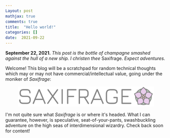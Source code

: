 ```yaml
---
Layout: post
mathjax: true
comments: true
title:  "Hello world!"
categories: []
date:  2021-09-22
---
```


**September 22, 2021.** *This post is the bottle of champagne smashed against the hull of a
new ship. I christen thee* Saxifrage. *Expect adventures.*

Welcome! This blog will be a scratchpad for random technical
thoughts which may or may not have commercial/intellectual value,
going under the moniker of *Saxifrage*:

<figure>
    <div style="text-align:center"><img src ="/img/biglogo.png"
    width="700px" />
	</div>
	</figure>

I'm not quite sure what *Saxifrage* is or where it's
headed. What I can guarantee, however, is speculative,
seat-of-your-pants, swashbuckling adventure on the high seas of
interdimensional wizardry. Check back soon for content!
